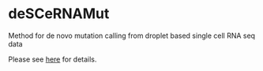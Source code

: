 # deSCeRNAMut
Method for de novo mutation calling from droplet based single cell RNA seq data

Please see [here](https://thomasjamesmitchell.github.io/deSCeRNAMut/) for details.
